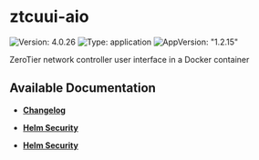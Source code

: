 # ztcuui-aio

![Version: 4.0.26](https://img.shields.io/badge/Version-4.0.26-informational?style=flat-square) ![Type: application](https://img.shields.io/badge/Type-application-informational?style=flat-square) ![AppVersion: "1.2.15"](https://img.shields.io/badge/AppVersion-"1.2.15"-informational?style=flat-square)

ZeroTier network controller user interface in a Docker container

## Available Documentation

- [**Changelog**](CHANGELOG)

- [**Helm Security**](container-security)

- [**Helm Security**](helm-security)

